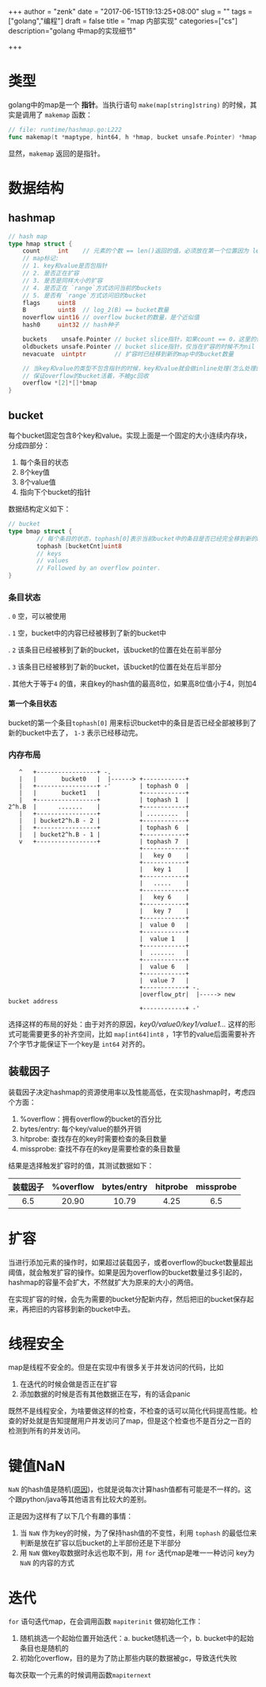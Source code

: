 +++
author = "zenk"
date = "2017-06-15T19:13:25+08:00"
slug = ""
tags = ["golang","编程"]
draft = false
title = "map 内部实现"
categories=["cs"]
description="golang 中map的实现细节"

+++

# 类型

golang中的map是一个 **指针**。当执行语句 `make(map[string]string)` 的时候，其实是调用了 `makemap` 函数：

```go
// file: runtime/hashmap.go:L222
func makemap(t *maptype, hint64, h *hmap, bucket unsafe.Pointer) *hmap
```

显然，`makemap` 返回的是指针。

# 数据结构

## hashmap

```go
// hash map
type hmap struct {
    count     int    // 元素的个数 == len()返回的值，必须放在第一个位置因为 len函数需要使用
    // map标记:
    // 1. key和value是否包指针
    // 2. 是否正在扩容
    // 3. 是否是同样大小的扩容
    // 4. 是否正在 `range`方式访问当前的buckets
    // 5. 是否有 `range`方式访问旧的bucket
    flags     uint8
    B         uint8  // log_2(B) == bucket数量
    noverflow uint16 // overflow bucket的数量，是个近似值
    hash0     uint32 // hash种子

    buckets    unsafe.Pointer // bucket slice指针，如果count == 0，这里的值为 nil
    oldbuckets unsafe.Pointer // bucket slice指针，仅当在扩容的时候不为nil
    nevacuate  uintptr        // 扩容时已经移到新的map中的bucket数量

    // 当key和value的类型不包含指针的时候，key和value就会做inline处理(怎么处理的)
    // 保证overflow的bucket活着，不被gc回收
    overflow *[2]*[]*bmap
}
```

## bucket

每个bucket固定包含8个key和value。实现上面是一个固定的大小连续内存块，分成四部分：

1. 每个条目的状态
2. 8个key值
3. 8个value值
4. 指向下个bucket的指针

数据结构定义如下：

```go
// bucket
type bmap struct {
        // 每个条目的状态，tophash[0]表示当前bucket中的条目是否已经完全移到新的bucket中去了
        tophash [bucketCnt]uint8
        // keys
        // values
        // Followed by an overflow pointer.
}
```

### 条目状态

. `0` 空，可以被使用

. `1` 空，bucket中的内容已经被移到了新的bucket中

. `2` 该条目已经被移到了新的bucket，该bucket的位置在处在前半部分

. `3` 该条目已经被移到了新的bucket，该bucket的位置在处在后半部分

. 其他大于等于`4` 的值，来自key的hash值的最高8位，如果高8位值小于4，则加4

#### 第一个条目状态

bucket的第一个条目`tophash[0]` 用来标识bucket中的条目是否已经全部被移到了新的bucket中去了， `1-3` 表示已经移动完。

### 内存布局

```
   ^   +-----------------+ -.
   |   |       bucket0   |  |------> +------------+
   |   +-----------------+ -'        | tophash 0  |
   |   |       bucket1   |           +------------+
   |   +-----------------+           | tophash 1  |
2^h.B  |      .......    |           +------------+
   |   +-----------------+           | .........  |
   |   | bucket2^h.B - 2 |           +------------+
   |   +-----------------+           | tophash 6  |
   |   | bucket2^h.B - 1 |           +------------+
   v   +-----------------+           | tophash 7  |
                                     +------------+
                                     |   key 0    |
                                     +------------+
                                     |   key 1    |
                                     +------------+
                                     |   .....    |
                                     +------------+
                                     |   key 6    |
                                     +------------+
                                     |   key 7    |
                                     +------------+
                                     |  value 0   |
                                     +------------+
                                     |  value 1   |
                                     +------------+
                                     |  .......   |
                                     +------------+
                                     |  value 6   |
                                     +------------+
                                     |  value 7   |
                                     +------------+ -.
                                     |overflow_ptr|  |-----> new bucket address
                                     +------------+ -'
```

选择这样的布局的好处：由于对齐的原因，*key0/value0/key1/value1...* 这样的形式可能需要更多的补齐空间，比如 `map[int64]int8` ，1字节的value后面需要补齐7个字节才能保证下一个key是 `int64` 对齐的。

## 装载因子

装载因子决定hashmap的资源使用率以及性能高低，在实现hashmap时，考虑四个方面：

1. %overflow：拥有overflow的bucket的百分比
2. bytes/entry: 每个key/value的额外开销
3. hitprobe: 查找存在的key时需要检查的条目数量
4. missprobe: 查找不存在的key是需要检查的条目数量

结果是选择触发扩容时的值，其测试数据如下：

| 装载因子 | %overflow | bytes/entry | hitprobe | missprobe |
| :--: | :-------: | :---------: | :------: | :-------: |
| 6.5  |   20.90   |    10.79    |   4.25   |    6.5    |

# 扩容

当进行添加元素的操作时，如果超过装载因子，或者overflow的bucket数量超出阈值，就会触发扩容的操作。如果是因为overflow的bucket数量过多引起的，hashmap的容量不会扩大，不然就扩大为原来的大小的两倍。

在实现扩容的时候，会先为需要的bucket分配新内存，然后把旧的bucket保存起来，再把旧的内容移到新的bucket中去。

# 线程安全

map是线程不安全的。但是在实现中有很多关于并发访问的代码，比如

1. 在迭代的时候会做是否正在扩容
2. 添加数据的时候是否有其他数据正在写，有的话会panic

既然不是线程安全，为啥要做这样的检查，不检查的话可以简化代码提高性能。检查的好处就是告知提醒用户并发访问了map，但是这个检查也不是百分之一百的检测到所有的并发访问。

# 键值NaN

`NaN` 的hash值是随机([原因](https://research.swtch.com/randhash))，也就是说每次计算hash值都有可能是不一样的。这个跟python/java等其他语言有比较大的差别。

正是因为这样有了以下几个有趣的事情：

1. 当 `NaN` 作为key的时候，为了保持hash值的不变性，利用 `tophash` 的最低位来判断是放在扩容以后bucket的上半部份还是下半部分
2. 用 `NaN` 做key取数据时永远也取不到，用 `for` 迭代map是唯一一种访问 key为`NaN` 的内容的方式

# 迭代

`for` 语句迭代map，在会调用函数 `mapiterinit` 做初始化工作：

1. 随机挑选一个起始位置开始迭代：a. bucket随机选一个，b. bucket中的起始条目也是随机的
2. 初始化overflow，目的是为了防止那些内联的数据被gc，导致迭代失败

每次获取一个元素的时候调用函数`mapiternext`